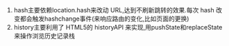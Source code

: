 1. hash主要依赖location.hash来改动 URL,达到不刷新跳转的效果.每次 hash 改变都会触发hashchange事件(来响应路由的变化,比如页面的更换)
2. history主要利用了 HTML5的 historyAPI 来实现,用pushState和replaceState来操作浏览历史记录栈